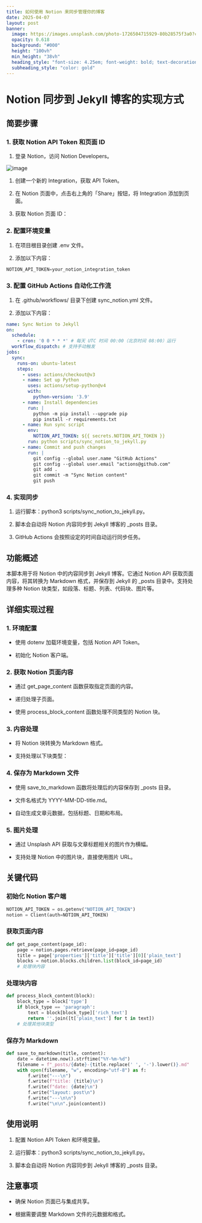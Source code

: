 ```yaml
---
title: 如何使用 Notion 来同步管理你的博客
date: 2025-04-07
layout: post
banner:
  image: https://images.unsplash.com/photo-1726504715929-80b28575f3a0?crop=entropy&cs=tinysrgb&fit=max&fm=jpg&ixid=M3w2OTIwMzJ8MHwxfHJhbmRvbXx8fHx8fHx8fDE3NDQwMTQ0ODR8&ixlib=rb-4.0.3&q=80&w=1080
  opacity: 0.618
  background: "#000"
  height: "100vh"
  min_height: "38vh"
  heading_style: "font-size: 4.25em; font-weight: bold; text-decoration: underline"
  subheading_style: "color: gold"
---
```


# Notion 同步到 Jekyll 博客的实现方式

## 简要步骤

### 1. 获取 Notion API Token 和页面 ID

1. 登录 Notion，访问 Notion Developers。

![image](https://prod-files-secure.s3.us-west-2.amazonaws.com/a7a0cc5a-89b9-4cda-8686-1fba0ca52f40/d19c1afe-dea5-4312-9333-786b0ba83054/image.png?X-Amz-Algorithm=AWS4-HMAC-SHA256&X-Amz-Content-Sha256=UNSIGNED-PAYLOAD&X-Amz-Credential=ASIAZI2LB466RVSYV6ES%2F20250407%2Fus-west-2%2Fs3%2Faws4_request&X-Amz-Date=20250407T082804Z&X-Amz-Expires=3600&X-Amz-Security-Token=IQoJb3JpZ2luX2VjEOD%2F%2F%2F%2F%2F%2F%2F%2F%2F%2FwEaCXVzLXdlc3QtMiJGMEQCIGErC8SXfsQSq9PfkmCe%2FqjY3jmNIGwomRCYwUry4PFrAiBVfRmhuakvfPyeoJS6%2FOcX82KmBFtVH5mDnu7XGXNqPir%2FAwhZEAAaDDYzNzQyMzE4MzgwNSIMpLTuIFNYzL4J%2BFLOKtwDiXcjR9hudNb44qR9g13ZuNQ%2FDj0vYr8BxuYaeHsw9gxRAFs6SrXj%2FniDhqX9VNomQvGcknwEwVZeAKuCfUbAd96mR3HMvCDQnC0DfW5KDXIvnRk4XUECbRcIXnc0zNLTDCy9%2FwcGeItZ4MMEvuX%2BlQumqFpEpeH0kVNZCJ2pcQLKd%2FdKLWJIQwMabEeXu4KkSEsTqkIm33W4CENQQ8xFfJ2NSmAACgtkAesV4pavrZLnkogJTOs%2B5adZkRXIIwYjT3hd%2Few94FrvWHBzq3ESFo653zMTS%2BQoRcPe7TYSInOM%2BeXSWuxdlLG8jxHl4wEbs5%2BeM7BXTpmpHhrD06PcMFvyuB9TwiQl5%2BrDzVMhHdlfTm3yrXxXrSsjK6mrzsGAIllOpsTspHGHuMxQHTdjqZSslUjaoi3RvwXSHjG30rtqrfICwHRjThWf4mioMmRh8MuQDy6dh46FNk7AH4BDPsqsr5IWnd0VTRAHb0iA858opVKaawPn21Gfvl9ptV4IkWTZukcfEi%2BQpwi6sBRcKBKBs8eVMBzyCacYueiNiPv2ITQOP6oUnypV5WUkYTp%2BIXpBngTuNF10zBWy%2B9tgVe9EPRNms6SHXwmP60kLa1028SZd7VfhEFbqro8whYbOvwY6pgHUikDNrnUifcmOUwGJWcL5qNYWC%2BViQSw6lw0DTcZqdFKun5dwOGuerjvclX77sTNxG%2FTwtL1K0O%2BdxpAabvn1BulrqLmut0JZI3gpLqDr8bRiXejoqVcnch5BP8VC2a0MhF%2BC19zgpO%2BYJodi%2FZqgw2uxKa4Aj7y%2B3FGJOVk0662tOZ063iyP%2F76uBdbuSFGT0yuG5bkBusKRwp1PLapTG8i7emVa&X-Amz-Signature=454eecdf3ebbb3b8696a9319a71b9453cba2d9ae2370a4343becd249b135cf83&X-Amz-SignedHeaders=host&x-id=GetObject)

1. 创建一个新的 Integration，获取 API Token。

1. 在 Notion 页面中，点击右上角的「Share」按钮，将 Integration 添加到页面。

1. 获取 Notion 页面 ID：


### 2. 配置环境变量

1. 在项目根目录创建 .env 文件。

1. 添加以下内容：

```javascript
NOTION_API_TOKEN=your_notion_integration_token
```

### 3. 配置 GitHub Actions 自动化工作流

1. 在 .github/workflows/ 目录下创建 sync_notion.yml 文件。

1. 添加以下内容：

```yaml
name: Sync Notion to Jekyll
on:
  schedule:
    - cron: '0 0 * * *' # 每天 UTC 时间 00:00（北京时间 08:00）运行
  workflow_dispatch: # 支持手动触发
jobs:
  sync:
    runs-on: ubuntu-latest
    steps:
      - uses: actions/checkout@v3
      - name: Set up Python
        uses: actions/setup-python@v4
        with:
          python-version: '3.9'
      - name: Install dependencies
        run: |
          python -m pip install --upgrade pip
          pip install -r requirements.txt
      - name: Run sync script
        env:
          NOTION_API_TOKEN: ${{ secrets.NOTION_API_TOKEN }}
        run: python scripts/sync_notion_to_jekyll.py
      - name: Commit and push changes
        run: |
          git config --global user.name "GitHub Actions"
          git config --global user.email "actions@github.com"
          git add .
          git commit -m "Sync Notion content"
          git push
```

### 4. 实现同步

1. 运行脚本：python3 scripts/sync_notion_to_jekyll.py。

1. 脚本会自动将 Notion 内容同步到 Jekyll 博客的 _posts 目录。

1. GitHub Actions 会按照设定的时间自动运行同步任务。

## 功能概述

本脚本用于将 Notion 中的内容同步到 Jekyll 博客。它通过 Notion API 获取页面内容，将其转换为 Markdown 格式，并保存到 Jekyll 的 _posts 目录中。支持处理多种 Notion 块类型，如段落、标题、列表、代码块、图片等。

## 详细实现过程

### 1. 环境配置

- 使用 dotenv 加载环境变量，包括 Notion API Token。

- 初始化 Notion 客户端。

### 2. 获取 Notion 页面内容

- 通过 get_page_content 函数获取指定页面的内容。

- 递归处理子页面。

- 使用 process_block_content 函数处理不同类型的 Notion 块。

### 3. 内容处理

- 将 Notion 块转换为 Markdown 格式。

- 支持处理以下块类型：


### 4. 保存为 Markdown 文件

- 使用 save_to_markdown 函数将处理后的内容保存到 _posts 目录。

- 文件名格式为 YYYY-MM-DD-title.md。

- 自动生成文章元数据，包括标题、日期和布局。

### 5. 图片处理

- 通过 Unsplash API 获取与文章标题相关的图片作为横幅。

- 支持处理 Notion 中的图片块，直接使用图片 URL。

## 关键代码

### 初始化 Notion 客户端

```python
NOTION_API_TOKEN = os.getenv("NOTION_API_TOKEN")
notion = Client(auth=NOTION_API_TOKEN)
```

### 获取页面内容

```python
def get_page_content(page_id):
    page = notion.pages.retrieve(page_id=page_id)
    title = page['properties']['title']['title'][0]['plain_text']
    blocks = notion.blocks.children.list(block_id=page_id)
    # 处理块内容
```

### 处理块内容

```python
def process_block_content(block):
    block_type = block['type']
    if block_type == 'paragraph':
        text = block[block_type]['rich_text']
        return ''.join([t['plain_text'] for t in text])
    # 处理其他块类型
```

### 保存为 Markdown

```python
def save_to_markdown(title, content):
    date = datetime.now().strftime("%Y-%m-%d")
    filename = f"_posts/{date}-{title.replace(' ', '-').lower()}.md"
    with open(filename, "w", encoding="utf-8") as f:
        f.write("---\n")
        f.write(f"title: {title}\n")
        f.write(f"date: {date}\n")
        f.write("layout: post\n")
        f.write("---\n\n")
        f.write("\n\n".join(content))
```

## 使用说明

1. 配置 Notion API Token 和环境变量。

1. 运行脚本：python3 scripts/sync_notion_to_jekyll.py。

1. 脚本会自动将 Notion 内容同步到 Jekyll 博客的 _posts 目录。

## 注意事项

- 确保 Notion 页面已与集成共享。

- 根据需要调整 Markdown 文件的元数据和格式。